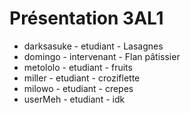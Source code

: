 # Présentation 3AL1

- darksasuke - etudiant - Lasagnes
- domingo - intervenant - Flan pâtissier
- metololo - etudiant - fruits
- miller - etudiant - croziflette
- milowo - etudiant - crepes
- userMeh - etudiant - idk
